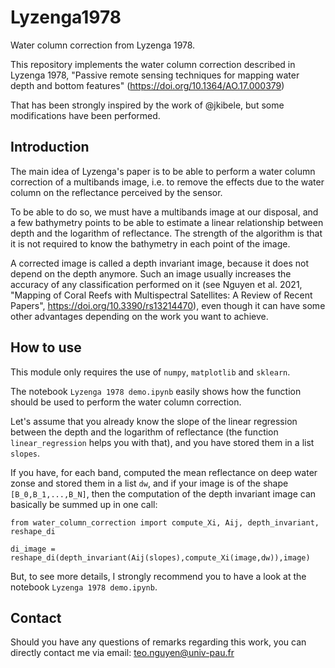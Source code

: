 # Lyzenga1978

Water column correction from Lyzenga 1978.

This repository implements the water column correction described in Lyzenga 1978, "Passive remote sensing techniques for mapping water depth and bottom features" (https://doi.org/10.1364/AO.17.000379)

That has been strongly inspired by the work of @jkibele, but some modifications have been performed. 

## Introduction

The main idea of Lyzenga's paper is to be able to perform a water column correction of a multibands image, i.e. to remove the effects due to the water column on the reflectance perceived by the sensor. 

To be able to do so, we must have a multibands image at our disposal, and a few bathymetry points to be able to estimate a linear relationship between depth and the logarithm of reflectance. The strength of the algorithm is that it is not required to know the bathymetry in each point of the image.

A corrected image is called a depth invariant image, because it does not depend on the depth anymore. Such an image usually increases the accuracy of any classification performed on it (see Nguyen et al. 2021, "Mapping of Coral Reefs with Multispectral Satellites: A Review of Recent Papers", https://doi.org/10.3390/rs13214470), even though it can have some other advantages depending on the work you want to achieve.

## How to use

This module only requires the use of `numpy`, `matplotlib` and `sklearn`. 

The notebook `Lyzenga 1978 demo.ipynb` easily shows how the function should be used to perform the water column correction. 

Let's assume that you already know the slope of the linear regression between the depth and the logarithm of reflectance (the function `linear_regression` helps you with that), and you have stored them in a list `slopes`. 

If you have, for each band, computed the mean reflectance on deep water zonse and stored them in a list `dw`, and if your image is of the shape `[B_0,B_1,...,B_N]`, then the computation of the depth invariant image can basically be summed up in one call:

```
from water_column_correction import compute_Xi, Aij, depth_invariant, reshape_di

di_image = reshape_di(depth_invariant(Aij(slopes),compute_Xi(image,dw)),image)
```

But, to see more details, I strongly recommend you to have a look at the notebook `Lyzenga 1978 demo.ipynb`.


## Contact

Should you have any questions of remarks regarding this work, you can directly contact me via email: teo.nguyen@univ-pau.fr
